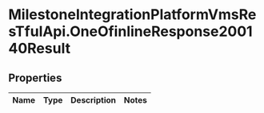 # MilestoneIntegrationPlatformVmsResTfulApi.OneOfinlineResponse200140Result

## Properties
Name | Type | Description | Notes
------------ | ------------- | ------------- | -------------
